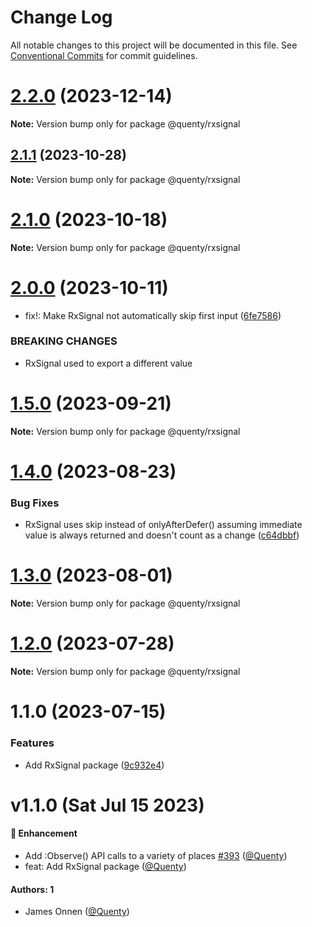 # Change Log

All notable changes to this project will be documented in this file.
See [Conventional Commits](https://conventionalcommits.org) for commit guidelines.

# [2.2.0](https://github.com/Quenty/NevermoreEngine/compare/@quenty/rxsignal@2.1.1...@quenty/rxsignal@2.2.0) (2023-12-14)

**Note:** Version bump only for package @quenty/rxsignal





## [2.1.1](https://github.com/Quenty/NevermoreEngine/compare/@quenty/rxsignal@2.1.0...@quenty/rxsignal@2.1.1) (2023-10-28)

**Note:** Version bump only for package @quenty/rxsignal





# [2.1.0](https://github.com/Quenty/NevermoreEngine/compare/@quenty/rxsignal@2.0.0...@quenty/rxsignal@2.1.0) (2023-10-18)

**Note:** Version bump only for package @quenty/rxsignal





# [2.0.0](https://github.com/Quenty/NevermoreEngine/compare/@quenty/rxsignal@1.5.0...@quenty/rxsignal@2.0.0) (2023-10-11)


* fix!: Make RxSignal not automatically skip first input ([6fe7586](https://github.com/Quenty/NevermoreEngine/commit/6fe7586029ea4753b1de7a8633c7d5af15bab420))


### BREAKING CHANGES

* RxSignal used to export a different value





# [1.5.0](https://github.com/Quenty/NevermoreEngine/compare/@quenty/rxsignal@1.4.0...@quenty/rxsignal@1.5.0) (2023-09-21)

**Note:** Version bump only for package @quenty/rxsignal





# [1.4.0](https://github.com/Quenty/NevermoreEngine/compare/@quenty/rxsignal@1.3.0...@quenty/rxsignal@1.4.0) (2023-08-23)


### Bug Fixes

* RxSignal uses skip instead of onlyAfterDefer() assuming immediate value is always returned and doesn't count as a change ([c64dbbf](https://github.com/Quenty/NevermoreEngine/commit/c64dbbf56baa14154d5adf54c508e6da963477dd))





# [1.3.0](https://github.com/Quenty/NevermoreEngine/compare/@quenty/rxsignal@1.2.0...@quenty/rxsignal@1.3.0) (2023-08-01)

**Note:** Version bump only for package @quenty/rxsignal





# [1.2.0](https://github.com/Quenty/NevermoreEngine/compare/@quenty/rxsignal@1.1.0...@quenty/rxsignal@1.2.0) (2023-07-28)

**Note:** Version bump only for package @quenty/rxsignal





# 1.1.0 (2023-07-15)


### Features

* Add RxSignal package ([9c932e4](https://github.com/Quenty/NevermoreEngine/commit/9c932e4483f240243dfcd8d0174850540ad96a2b))





# v1.1.0 (Sat Jul 15 2023)

#### 🚀 Enhancement

- Add :Observe() API calls to a variety of places [#393](https://github.com/Quenty/NevermoreEngine/pull/393) ([@Quenty](https://github.com/Quenty))
- feat: Add RxSignal package ([@Quenty](https://github.com/Quenty))

#### Authors: 1

- James Onnen ([@Quenty](https://github.com/Quenty))
